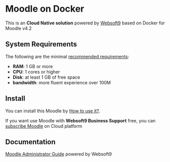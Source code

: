 # Moodle on Docker  

This is an **Cloud Native solution** powered by [Websoft9](https://www.websoft9.com) based on Docker for Moodle v4.2

## System Requirements

The following are the minimal [recommended requirements](https://github.com/moodle/docker#recommended-system-requirements):

* **RAM**: 1 GB or more
* **CPU**: 1 cores or higher
* **Disk**: at least 1 GB of free space
* **bandwidth**: more fluent experience over 100M  

## Install

You can install this Moodle by [How to use it?](https://github.com/Websoft9/docker-library#how-to-use-it).   

If you want use Moodle with **Websoft9 Business Support** free, you can [subscribe Moodle](https://www.websoft9.com/apps) on Cloud platform

## Documentation

[Moodle Administrator Guide](https://support.websoft9.com/docs/moodle) powered by Websoft9
